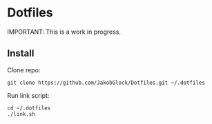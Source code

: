 # Dotfiles

IMPORTANT: This is a work in progress.

## Install

Clone repo:

`git clone https://github.com/JakobGlock/Dotfiles.git ~/.dotfiles`

Run link script:

```
cd ~/.dotfiles
./link.sh
```
